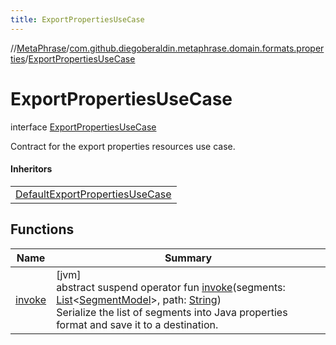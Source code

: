 ```yaml
---
title: ExportPropertiesUseCase
---
```

//[MetaPhrase](../../../index.html)/[com.github.diegoberaldin.metaphrase.domain.formats.properties](../index.html)/[ExportPropertiesUseCase](index.html)



# ExportPropertiesUseCase

interface [ExportPropertiesUseCase](index.html)

Contract for the export properties resources use case.



#### Inheritors


| |
|---|
| [DefaultExportPropertiesUseCase](../-default-export-properties-use-case/index.html) |


## Functions


| Name | Summary |
|---|---|
| [invoke](invoke.html) | [jvm]<br>abstract suspend operator fun [invoke](invoke.html)(segments: [List](https://kotlinlang.org/api/latest/jvm/stdlib/kotlin.collections/-list/index.html)&lt;[SegmentModel](../../com.github.diegoberaldin.metaphrase.domain.project.data/-segment-model/index.html)&gt;, path: [String](https://kotlinlang.org/api/latest/jvm/stdlib/kotlin/-string/index.html))<br>Serialize the list of segments into Java properties format and save it to a destination. |

